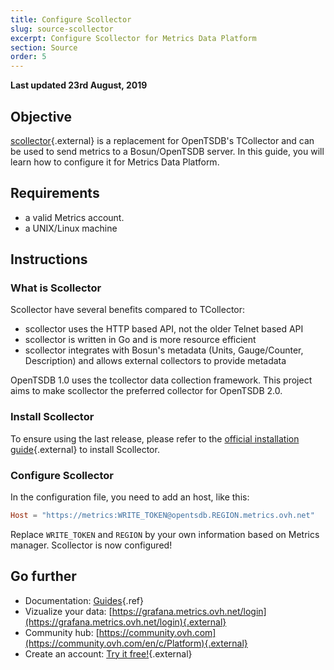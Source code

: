 ```yaml
---
title: Configure Scollector
slug: source-scollector
excerpt: Configure Scollector for Metrics Data Platform
section: Source
order: 5
---
```

**Last updated 23rd August, 2019**

## Objective

[scollector](https://bosun.org/scollector/){.external} is a replacement for OpenTSDB's TCollector and can be used to send metrics to a Bosun/OpenTSDB server. In this guide, you will learn how to configure it for Metrics Data Platform.

## Requirements

- a valid Metrics account.
- a UNIX/Linux machine

## Instructions

### What is Scollector

Scollector have several benefits compared to TCollector:

- scollector uses the HTTP based API, not the older Telnet based API
- scollector is written in Go and is more resource efficient
- scollector integrates with Bosun's metadata (Units, Gauge/Counter, Description) and allows external collectors to provide metadata

OpenTSDB 1.0 uses the tcollector data collection framework. This project aims to make scollector the preferred collector for OpenTSDB 2.0.

### Install Scollector

To ensure using the last release, please refer to the [official installation guide](https://bosun.org/scollector/){.external} to install Scollector.

### Configure Scollector

In the configuration file, you need to add an host, like this:

```toml
Host = "https://metrics:WRITE_TOKEN@opentsdb.REGION.metrics.ovh.net"
```

Replace `WRITE_TOKEN` and `REGION` by your own information based on Metrics manager. Scollector is now configured!

## Go further

- Documentation: [Guides](../product.en-gb.md){.ref}
- Vizualize your data: [https://grafana.metrics.ovh.net/login](https://grafana.metrics.ovh.net/login){.external}
- Community hub: [https://community.ovh.com](https://community.ovh.com/en/c/Platform){.external}
- Create an account: [Try it free!](https://www.ovh.com/fr/order/express/#/new/express/resume?products=~%28~%28planCode~%27metrics-free-trial~configuration~%28~%28label~%27region~values~%28~%27gra1%29%29%29~option~%28~%29~quantity~1~productId~%27metrics%29%29&paymentMeanRequired=0){.external}

